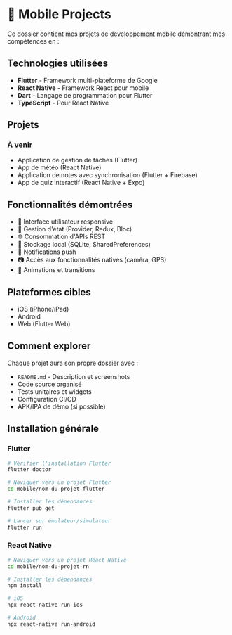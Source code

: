 # 📱 Mobile Projects

Ce dossier contient mes projets de développement mobile démontrant mes compétences en :

## Technologies utilisées
- **Flutter** - Framework multi-plateforme de Google
- **React Native** - Framework React pour mobile
- **Dart** - Langage de programmation pour Flutter
- **TypeScript** - Pour React Native

## Projets

### À venir
- Application de gestion de tâches (Flutter)
- App de météo (React Native)
- Application de notes avec synchronisation (Flutter + Firebase)
- App de quiz interactif (React Native + Expo)

## Fonctionnalités démontrées
- 📱 Interface utilisateur responsive
- 🔄 Gestion d'état (Provider, Redux, Bloc)
- 🌐 Consommation d'APIs REST
- 💾 Stockage local (SQLite, SharedPreferences)
- 🔔 Notifications push
- 📷 Accès aux fonctionnalités natives (caméra, GPS)
- 🎨 Animations et transitions

## Plateformes cibles
- iOS (iPhone/iPad)
- Android
- Web (Flutter Web)

## Comment explorer

Chaque projet aura son propre dossier avec :
- `README.md` - Description et screenshots
- Code source organisé
- Tests unitaires et widgets
- Configuration CI/CD
- APK/IPA de démo (si possible)

## Installation générale

### Flutter
```bash
# Vérifier l'installation Flutter
flutter doctor

# Naviguer vers un projet Flutter
cd mobile/nom-du-projet-flutter

# Installer les dépendances
flutter pub get

# Lancer sur émulateur/simulateur
flutter run
```

### React Native
```bash
# Naviguer vers un projet React Native
cd mobile/nom-du-projet-rn

# Installer les dépendances
npm install

# iOS
npx react-native run-ios

# Android
npx react-native run-android
```